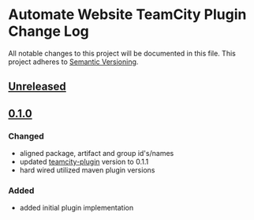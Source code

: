 # Automate Website TeamCity Plugin Change Log
All notable changes to this project will be documented in this file.
This project adheres to [Semantic Versioning](http://semver.org/).

## [Unreleased]

## [0.1.0]
### Changed
- aligned package, artifact and group id's/names
- updated [teamcity-plugin] version to 0.1.1
- hard wired utilized maven plugin versions

### Added
- added initial plugin implementation

[Unreleased]: https://github.com/automate-website/teamcity-plugin/compare/0.1.0...HEAD
[0.1.0]: https://github.com/automate-website/teamcity-plugin/compare/0.1.0...0.0.0

[teamcity-plugin]: https://github.com/automate-website/teamcity-plugin